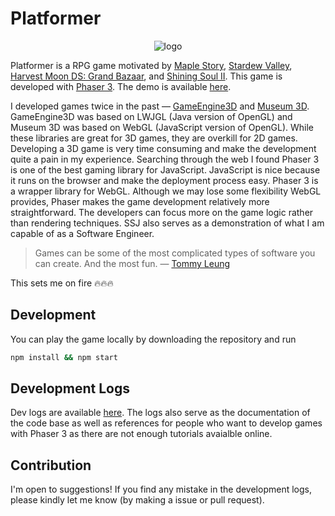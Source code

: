 # Platformer

<p align="center">
  <img src="https://github.com/ioneone/shining-soul-j/blob/develop/public/assets/logo.png?raw=true" alt="logo" />
</p>

Platformer is a RPG game motivated by [Maple Story](http://maplestory.nexon.net/), [Stardew Valley](https://www.stardewvalley.net/), [Harvest Moon DS: Grand Bazaar](https://www.bokumono.com/series/kazebaza/), and [Shining Soul II](http://backup.segakore.fr/shining-world.jp/soul2/Index.htm). This game is developed with [Phaser 3](https://phaser.io/). The demo is available [here](https://ioneone.github.io/platformer/).

I developed games twice in the past ― [GameEngine3D](https://github.com/ioneone/GameEngine3D) and [Museum 3D](https://github.com/ioneone/Museum-3D). GameEngine3D was based on LWJGL (Java version of OpenGL) and Museum 3D was based on WebGL (JavaScript version of OpenGL). While these libraries are great for 3D games, they are overkill for 2D games. Developing a 3D game is very time consuming and make the development quite a pain in my experience. Searching through the web I found Phaser 3 is one of the best gaming library for JavaScript. JavaScript is nice because it runs on the browser and make the deployment process easy. Phaser 3 is a wrapper library for WebGL. Although we may lose some flexibility WebGL provides, Phaser makes the game development relatively more straightforward. The developers can focus more on the game logic rather than rendering techniques. SSJ also serves as a demonstration of what I am capable of as a Software Engineer.

> Games can be some of the most complicated types of software you can create. And the most fun. ― [Tommy Leung](https://blog.ourcade.co/posts/2020/make-first-phaser-3-game-modern-javascript-part1/)

This sets me on fire 🔥🔥🔥

## Development

You can play the game locally by downloading the repository and run

```bash
npm install && npm start
```

## Development Logs

Dev logs are available [here](https://github.com/ioneone/shining-soul-j/tree/develop/logs). The logs also serve as the documentation of the code base as well as references for people who want to develop games with Phaser 3 as there are not enough tutorials avaialble online. 

## Contribution

I'm open to suggestions! If you find any mistake in the development logs, please kindly let me know (by making a issue or pull request).
